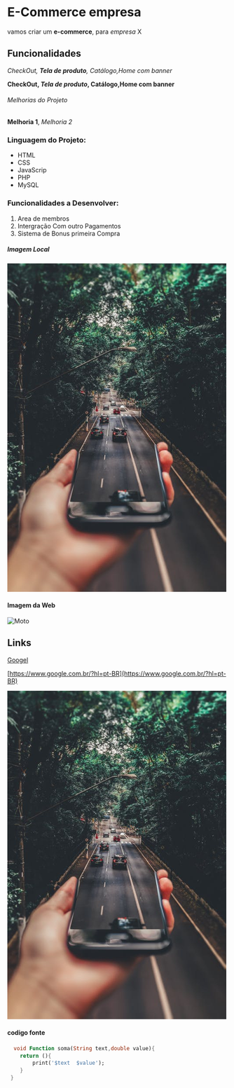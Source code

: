 # E-Commerce empresa
vamos criar um **e-commerce**, para *empresa* X

## Funcionalidades

_CheckOut, **Tela de produto**, Catálogo,Home com banner_

__CheckOut, *Tela de produto*, Catálogo,Home com banner__

###### Melhorias do Projeto

__Melhoria 1__, _Melhoria 2_

### Linguagem do Projeto:

* HTML
* CSS 
* JavaScrip
* PHP
* MySQL

### Funcionalidades a Desenvolver:

1. Area de membros
2. Intergração Com outro Pagamentos
3. Sistema de Bonus primeira Compra

##### Imagem Local

![Celular](assets/image/fundo.jpeg)

#### Imagem da Web

![Moto](https://production.autoforce.com/uploads/version/profile_image/7517/comprar-vermelho_7b37d19739.png)

## Links

[Googel](https://www.google.com.br/?hl=pt-BR)

[https://www.google.com.br/?hl=pt-BR](https://www.google.com.br/?hl=pt-BR)

[![Celular](assets/image/fundo.jpeg)](https://www.google.com.br/?hl=pt-BR)

#### codigo fonte

```Dart
  void Function soma(String text,double value){
    return (){
        print('$text  $value');
    }
 }
```

